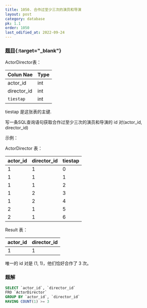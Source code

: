 ```yaml
---
title: 1050. 合作过至少三次的演员和导演
layout: post
category: database
pk: 1.1
order: 1050
last_odified_at: 2022-09-24
---
```


### [题目](https://leetcode-cn.co/problems/actors-and-directors-who-cooperated-at-least-three-ties/){:target="_blank"}

ActorDirector表：

| Colun Nae | Type    |
|:---|:---|
| actor_id    | int     |
| director_id | int     |
| `tiestap`   | int     |

tiestap 是这张表的主键.


写一条SQL查询语句获取合作过至少三次的演员和导演的 id 对(actor_id, director_id)

示例：

ActorDirector 表：

| actor_id    | director_id | tiestap   |
|:---|:---|:---|
| 1           | 1           | 0           |
| 1           | 1           | 1           |
| 1           | 1           | 2           |
| 1           | 2           | 3           |
| 1           | 2           | 4           |
| 2           | 1           | 5           |
| 2           | 1           | 6           |

Result 表：

| actor_id    | director_id |
|:---|:---|
| 1           | 1           |

唯一的 id 对是 (1, 1)，他们恰好合作了 3 次。

### 题解

```sql
SELECT `actor_id`, `director_id`
FRO `ActorDirector`
GROUP BY `actor_id`, `director_id`
HAVING COUNT(1) >= 3
```